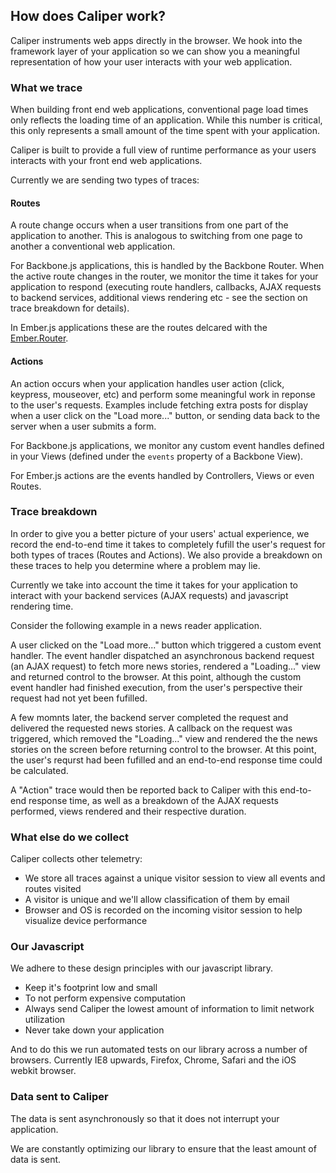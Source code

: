 ## How does Caliper work?

Caliper instruments web apps directly in the browser. We hook into the framework layer of your application so we can show you a meaningful representation of how your user interacts with your web application.

### What we trace

When building front end web applications, conventional page load times only reflects the loading time of an application.
While this number is critical, this only represents a small amount of the time spent with your application.

Caliper is built to provide a full view of runtime performance as your users interacts with your front end web applications.

Currently we are sending two types of traces:

#### <i class="ss-signpost"></i> Routes

A route change occurs when a user transitions from one part of the application to another.
This is analogous to switching from one page to another a conventional web application.

For Backbone.js applications, this is handled by the Backbone Router.
When the active route changes in the router, we monitor the time it takes for your application to respond (executing route handlers, callbacks, AJAX requests to backend services, additional views rendering etc - see the section on trace breakdown for details).

In Ember.js applications these are the routes delcared with the <a href="http://emberjs.com/guides/routing/">Ember.Router</a>.

#### <i class="ss-cursor"></i> Actions

An action occurs when your application handles user action (click, keypress, mouseover, etc) and perform some meaningful work in reponse to the user's requests. Examples include fetching extra posts for display when a user click on the "Load more..." button, or sending data back to the server when a user submits a form.

For Backbone.js applications, we monitor any custom event handles defined in your Views (defined under the `events` property of a Backbone View).

For Ember.js actions are the events handled by Controllers, Views or even Routes.

### Trace breakdown

In order to give you a better picture of your users' actual experience, we record the end-to-end time it takes to completely fufill the user's request for both types of traces (Routes and Actions). We also provide a breakdown on these traces to help you determine where a problem may lie.

Currently we take into account the time it takes for your application to interact with your backend services (AJAX requests) and javascript rendering time.

Consider the following example in a news reader application.

A user clicked on the "Load more..." button which triggered a custom event handler. The event handler dispatched an asynchronous backend request (an AJAX request) to fetch more news stories, rendered a "Loading..." view and returned control to the browser. At this point, although the custom event handler had finished execution, from the user's perspective their request had not yet been fufilled.

A few momnts later, the backend server completed the request and delivered the requested news stories. A callback on the request was triggered, which removed the "Loading..." view and rendered the the news stories on the screen before returning control to the browser. At this point, the user's requrst had been fufilled and an end-to-end response time could be calculated.

A "Action" trace would then be reported back to Caliper with this end-to-end response time, as well as a breakdown of the AJAX requests performed, views rendered and their respective duration.

### What else do we collect

Caliper collects other telemetry:

  - We store all traces against a unique visitor session to view all events and routes visited
  - A visitor is unique and we'll allow classification of them by email
  - Browser and OS is recorded on the incoming visitor session to help visualize device performance

### Our Javascript

We adhere to these design principles with our javascript library.

  - Keep it's footprint low and small
  - To not perform expensive computation
  - Always send Caliper the lowest amount of information to limit network utilization
  - Never take down your application

And to do this we run automated tests on our library across a number of browsers. Currently IE8 upwards, Firefox, Chrome, Safari and the iOS webkit browser.

### Data sent to Caliper

The data is sent asynchronously so that it does not interrupt your application.

We are constantly optimizing our library to ensure that the least amount of data is sent.
